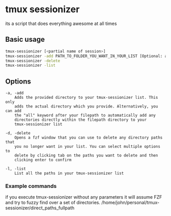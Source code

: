# tmux sessionizer
its a script that does everything awesome at all times

## Basic usage
```bash
tmux-sessionizer [<partial name of session>]
tmux-sessionizer -add PATH_TO_FOLDER_YOU_WANT_IN_YOUR_LIST [Optional: all]
tmux-sessionizer -delete
tmux-sessionizer -list
```


## Options
    -a, -add
        Adds the provided directory to your tmux-sessionizer list. This only
        adds the actual directory which you provide. Alternatively, you can add
        the "all" keyword after your filepath to automatically add any
        directories directly within the filepath directory to your
        tmux-sessionizer list
    
    -d, -delete
        Opens a fzf window that you can use to delete any directory paths that
        you no longer want in your list. You can select multiple options to
        delete by clicking tab on the paths you want to delete and then
        clicking enter to confirm
        
    -l, -list
        List all the paths in your tmux-sessionizer list
    

### Example commands

if you execute tmux-sessionizer without any parameters it will assume FZF and
try to fuzzy find over a set of directories.
/home/john/personal/tmux-sessionizer/direct_paths_fullpath
